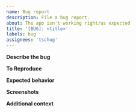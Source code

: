 ```yaml
---
name: Bug report
description: File a bug report.
about: The app isn't working right/as expected
title: '[BUG]: <title>'
labels: bug
assignees: 'tschug'
---
```


**Describe the bug**
<!-- A clear and concise description of what the bug is. -->

**To Reproduce**
<!--
Steps to reproduce the behavior:
1. Logged in as USER.
2. Go to '...'
3. Click on '....'
4. Scroll down to '....'
5. See error
-->

**Expected behavior**
<!-- A clear and concise description of what you expected to happen. -->

**Screenshots**
<!-- If applicable, add screenshots to help explain your problem. -->

**Additional context**
<!-- Add any other context about the problem here. -->
